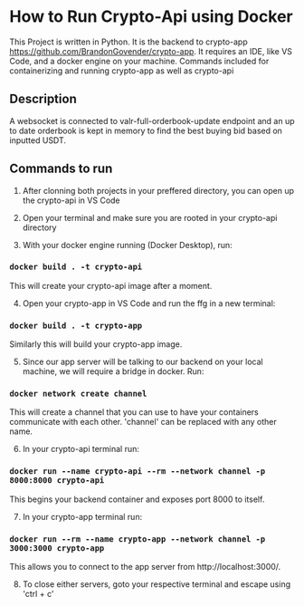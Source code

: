 # How to Run Crypto-Api using Docker
This Project is written in Python. It is the backend to crypto-app https://github.com/BrandonGovender/crypto-app.
It requires an IDE, like VS Code, and a docker engine on your machine. Commands included for containerizing and running crypto-app as well as crypto-api

## Description
A websocket is connected to valr-full-orderbook-update endpoint and an up to date orderbook is kept in memory to find the best buying bid based on inputted USDT.

## Commands to run

1. After clonning both projects in your preffered directory, you can open up the crypto-api in VS Code

2. Open your terminal and make sure you are rooted in your crypto-api directory

3. With your docker engine running (Docker Desktop), run:

### `docker build . -t crypto-api`

This will create your crypto-api image after a moment.

4. Open your crypto-app in VS Code and run the ffg in a new terminal:

### `docker build . -t crypto-app`

Similarly this will build your crypto-app image.

5. Since our app server will be talking to our backend on your local machine, we will require a bridge in docker. Run:

### `docker network create channel`

This will create a channel that you can use to have your containers communicate with each other. 'channel' can be replaced with any other name.

6. In your crypto-api terminal run: 

### `docker run --name crypto-api --rm --network channel -p 8000:8000 crypto-api`

This begins your backend container and exposes port 8000 to itself.

7. In your crypto-app terminal run: 

### `docker run --rm --name crypto-app --network channel -p 3000:3000 crypto-app`

This allows you to connect to the app server from http://localhost:3000/.

8. To close either servers, goto your respective terminal and escape using 'ctrl + c' 